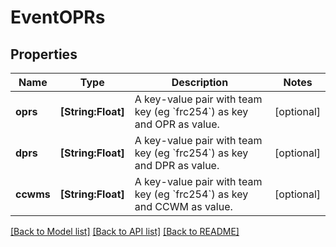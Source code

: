 # EventOPRs

## Properties
Name | Type | Description | Notes
------------ | ------------- | ------------- | -------------
**oprs** | **[String:Float]** | A key-value pair with team key (eg &#x60;frc254&#x60;) as key and OPR as value. | [optional] 
**dprs** | **[String:Float]** | A key-value pair with team key (eg &#x60;frc254&#x60;) as key and DPR as value. | [optional] 
**ccwms** | **[String:Float]** | A key-value pair with team key (eg &#x60;frc254&#x60;) as key and CCWM as value. | [optional] 

[[Back to Model list]](../README.md#documentation-for-models) [[Back to API list]](../README.md#documentation-for-api-endpoints) [[Back to README]](../README.md)



